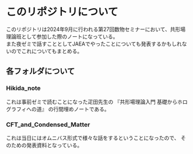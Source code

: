 
# このリポジトリについて

このリポジトリは2024年9月に行われる第27回数物セミナーにおいて、共形場理論班として参加した際のノートになっている。\
また夜ゼミで話すこととしてJAEAでやったことについても発表するかもしれないのでこれについてもまとめる。

## 各フォルダについて

### Hikida_note

これは事前ゼミで読むことになった疋田先生の
『共形場理論入門 基礎からホログラフィへの道』
の行間埋めノートである。

### CFT_and_Condensed_Matter

これは当日にはオムニバス形式で様々な話をするということになったので、
そのための発表資料となっている。

